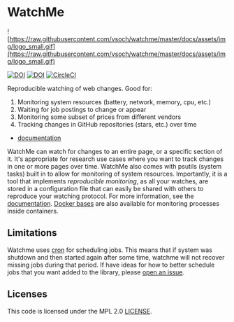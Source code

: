 # WatchMe

![https://raw.githubusercontent.com/vsoch/watchme/master/docs/assets/img/logo_small.gif](https://raw.githubusercontent.com/vsoch/watchme/master/docs/assets/img/logo_small.gif)

[![DOI](https://zenodo.org/badge/177837425.svg)](https://zenodo.org/badge/latestdoi/177837425)
[![DOI](http://joss.theoj.org/papers/10.21105/joss.01388/status.svg)](https://doi.org/10.21105/joss.01388)
[![CircleCI](https://circleci.com/gh/vsoch/watchme.svg?style=svg)](https://circleci.com/gh/vsoch/watchme)

Reproducible watching of web changes. Good for:

 1. Monitoring system resources (battery, network, memory, cpu, etc.)
 2. Waiting for job postings to change or appear
 3. Monitoring some subset of prices from different vendors
 4. Tracking changes in GitHub repositories (stars, etc.) over time

 - [documentation](https://vsoch.github.io/watchme)
 
WatchMe can watch for changes to an entire page, or a specific section of it.
It's appropriate for research use cases where you want to track changes in one
or more pages over time. WatchMe also comes with psutils (system tasks) built
in to allow for monitoring of system resources. Importantly, it is a tool that
implements *reproducible monitoring*, as all your watches, are stored in a 
configuration file that can easily be shared with others
to reproduce your watching protocol. For more information, see the
[documentation](https://vsoch.github.io/watchme). 
[Docker bases](https://quay.io/repository/vanessa/watchme?tab=tags) are
also available for monitoring processes inside containers.

## Limitations

Watchme uses [cron](http://man7.org/linux/man-pages/man5/crontab.5.html) for
scheduling jobs. This means that if system was shutdown and then started again
after some time, watchme will not recover missing jobs during that period. If
have ideas for how to better schedule jobs that you want added to the library,
please [open an issue](https://github.com/vsoch/watchme).

## Licenses

This code is licensed under the MPL 2.0 [LICENSE](LICENSE).
